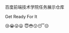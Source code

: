 百度前端技术学院任务展示仓库

Get Ready For It 

:cry::sob::stuck_out_tongue_winking_eye::frowning:
:innocent::flushed::kissing::sleeping::pensive:

